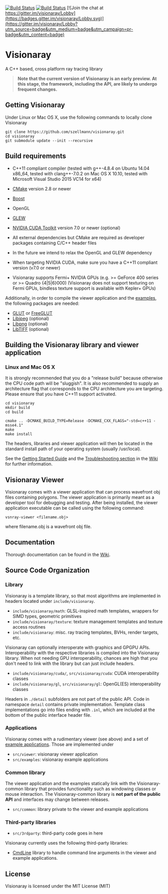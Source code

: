 [![Build Status](https://travis-ci.org/szellmann/visionaray.svg?branch=master)](https://travis-ci.org/szellmann/visionaray)
[![Build Status](https://ci.appveyor.com/api/projects/status/github/szellmann/visionaray?svg=true&branch=master)](https://ci.appveyor.com/project/szellmann/visionaray/branch/master)
[![Join the chat at https://gitter.im/visionaray/Lobby](https://badges.gitter.im/visionaray/Lobby.svg)](https://gitter.im/visionaray/Lobby?utm_source=badge&utm_medium=badge&utm_campaign=pr-badge&utm_content=badge)

Visionaray
==========

A C++ based, cross platform ray tracing library

> **Note that the current version of Visionaray is an early preview. At this stage, the framework, including the API, are likely to undergo frequent changes.**

Getting Visionaray
------------------

Under Linux or Mac OS X, use the following commands to locally clone Visionaray

```Shell
git clone https://github.com/szellmann/visionaray.git
cd visionaray
git submodule update --init --recursive
```

Build requirements
------------------

- C++11 compliant compiler
   (tested with g++-4.8.4 on Ubuntu 14.04 x86_64,
    tested with clang++-7.0.2 on Mac OS X 10.10,
    tested with Microsoft Visual Studio 2015 VC14 for x64)

- [CMake][1] version 2.8 or newer
- [Boost][2]
- OpenGL
- [GLEW][3]
- [NVIDIA CUDA Toolkit][4] version 7.0 or newer (optional)

- All external dependencies but CMake are required as developer packages containing C/C++ header files
- In the future we intend to relax the OpenGL and GLEW dependency
- When targeting NVIDIA CUDA, make sure you have a C++11 compliant version (v7.0 or newer)
- Visionaray supports Fermi+ NVIDIA GPUs (e.g. >= GeForce 400 series or >= Quadro {4|5|6}000) (Visionaray does not support texturing on Fermi GPUs, bindless texture support is available with Kepler+ GPUs)

Additionally, in order to compile the viewer application and the [examples](https://github.com/szellmann/visionaray/tree/master/src/examples), the following packages are needed:

- [GLUT][5] or [FreeGLUT][6]
- [Libjpeg][7] (optional)
- [Libpng][8] (optional)
- [LibTIFF][9] (optional)



Building the Visionaray library and viewer application
------------------------------------------------------

### Linux and Mac OS X

It is strongly recommended that you do a "release build" because otherwise the CPU code path will be "sluggish".
It is also recommended to supply an architecture flag that corresponds to the CPU architecture you are targeting.
Please ensure that you have C++11 support activated.

```Shell
cd visionaray
mkdir build
cd build

cmake .. -DCMAKE_BUILD_TYPE=Release -DCMAKE_CXX_FLAGS="-std=c++11 -msse4.1"
make
make install
```

The headers, libraries and viewer application will then be located in the standard install path of your operating system (usually /usr/local).

See the [Getting Started Guide](https://github.com/szellmann/visionaray/wiki/Getting-started) and the [Troubleshooting section](https://github.com/szellmann/visionaray/wiki/Troubleshooting) in the [Wiki](https://github.com/szellmann/visionaray/wiki) for further information.


Visionaray Viewer
-----------------

Visionaray comes with a viewer application that can process wavefront obj files containing polygons. The viewer application is primarily meant as a developer tool for debugging and testing.
After being installed, the viewer application executable can be called using the following command:

```Shell
vsnray-viewer <filename.obj>
```

where filename.obj is a wavefront obj file.

Documentation
-------------

Thorough documentation can be found in the [Wiki](https://github.com/szellmann/visionaray/wiki).


Source Code Organization
------------------------

### Library

Visionaray is a template library, so that most algorithms are implemented in headers located under `include/visionaray`.

- `include/visionaray/math`: GLSL-inspired math templates, wrappers for SIMD types, geometric primitives
- `include/visionaray/texture`: texture management templates and texture access routines
- `include/visionaray`: misc. ray tracing templates, BVHs, render targets, etc.

Visionaray can optionally interoperate with graphics and GPGPU APIs. Interoperability with the respective libraries is compiled into the Visionaray library. When not needing GPU interoperability, chances are high that you don't need to link with the library but can just include headers.

- `include/visionaray/cuda/`, `src/visionaray/cuda`: CUDA interoperability classes
- `include/visionaray/gl`, `src/visionaray/gl`: OpenGL(ES) interoperability classes

Headers in `./detail` subfolders are not part of the public API. Code in namespace `detail` contains private implementation. Template class implementations go into files ending with `.inl`, which are included at the bottom of the public interface header file.

### Applications

Visionaray comes with a rudimentary viewer (see above) and a set of [example applications](https://github.com/szellmann/visionaray/tree/master/src/examples). Those are implemented under

- `src/viewer`: visionaray viewer application
- `src/examples`: visionaray example applications

### Common library

The viewer application and the examples statically link with the Visionaray-common library that provides functionality such as windowing classes or mouse interaction. The Visionaray-common library is **not part of the public API** and interfaces may change between releases.

- `src/common`: library private to the viewer and example applications

### Third-party libraries

- `src/3rdparty`: third-party code goes in here

Visionaray currently uses the following third-party libraries:
- [CmdLine](https://github.com/abolz/CmdLine) library to handle command line arguments in the viewer and example applications.


License
-------

Visionaray is licensed under the MIT License (MIT)


[1]:    http://www.cmake.org/download/
[2]:    http://www.boost.org/users/download/
[3]:    http://glew.sourceforge.net/
[4]:    https://developer.nvidia.com/cuda-toolkit
[5]:    https://www.opengl.org/resources/libraries/glut/
[6]:    http://freeglut.sourceforge.net/index.php#download
[7]:    http://libjpeg.sourceforge.net/
[8]:    http://libpng.sourceforge.net
[9]:    http://www.libtiff.org
